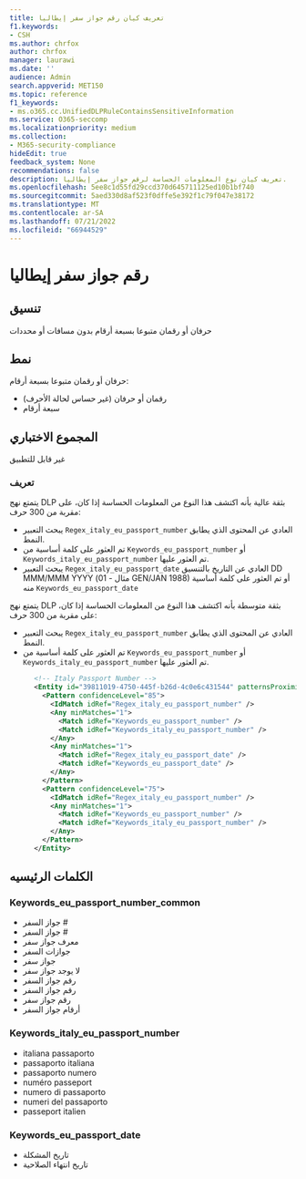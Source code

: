 ```yaml
---
title: تعريف كيان رقم جواز سفر إيطاليا
f1.keywords:
- CSH
ms.author: chrfox
author: chrfox
manager: laurawi
ms.date: ''
audience: Admin
search.appverid: MET150
ms.topic: reference
f1_keywords:
- ms.o365.cc.UnifiedDLPRuleContainsSensitiveInformation
ms.service: O365-seccomp
ms.localizationpriority: medium
ms.collection:
- M365-security-compliance
hideEdit: true
feedback_system: None
recommendations: false
description: تعريف كيان نوع المعلومات الحساسة لرقم جواز سفر إيطاليا.
ms.openlocfilehash: 5ee8c1d55fd29ccd370d645711125ed10b1bf740
ms.sourcegitcommit: 5aed330d8af523f0dffe5e392f1c79f047e38172
ms.translationtype: MT
ms.contentlocale: ar-SA
ms.lasthandoff: 07/21/2022
ms.locfileid: "66944529"
---
```

# <a name="italy-passport-number"></a>رقم جواز سفر إيطاليا

## <a name="format"></a>تنسيق

حرفان أو رقمان متبوعا بسبعة أرقام بدون مسافات أو محددات

## <a name="pattern"></a>نمط

حرفان أو رقمان متبوعا بسبعة أرقام:

- رقمان أو حرفان (غير حساس لحالة الأحرف)
- سبعة أرقام

## <a name="checksum"></a>المجموع الاختباري

غير قابل للتطبيق

### <a name="definition"></a>تعريف

يتمتع نهج DLP بثقة عالية بأنه اكتشف هذا النوع من المعلومات الحساسة إذا كان، على مقربة من 300 حرف:

- يبحث التعبير `Regex_italy_eu_passport_number` العادي عن المحتوى الذي يطابق النمط.
- تم العثور على كلمة أساسية من `Keywords_eu_passport_number` أو `Keywords_italy_eu_passport_number` تم العثور عليها.
- يبحث التعبير `Regex_italy_eu_passport_date` العادي عن التاريخ بالتنسيق DD MMM/MMM YYYY (مثال - 01 GEN/JAN 1988) أو تم العثور على كلمة أساسية منه `Keywords_eu_passport_date`

يتمتع نهج DLP بثقة متوسطة بأنه اكتشف هذا النوع من المعلومات الحساسة إذا كان، على مقربة من 300 حرف:

- يبحث التعبير `Regex_italy_eu_passport_number` العادي عن المحتوى الذي يطابق النمط.
- تم العثور على كلمة أساسية من `Keywords_eu_passport_number` أو `Keywords_italy_eu_passport_number` تم العثور عليها.

```xml
      <!-- Italy Passport Number -->
      <Entity id="39811019-4750-445f-b26d-4c0e6c431544" patternsProximity="300" recommendedConfidence="75">
        <Pattern confidenceLevel="85">
          <IdMatch idRef="Regex_italy_eu_passport_number" />
          <Any minMatches="1">
            <Match idRef="Keywords_eu_passport_number" />
            <Match idRef="Keywords_italy_eu_passport_number" />
          </Any>
          <Any minMatches="1">
            <Match idRef="Regex_italy_eu_passport_date" />
            <Match idRef="Keywords_eu_passport_date" />
          </Any>
        </Pattern>
        <Pattern confidenceLevel="75">
          <IdMatch idRef="Regex_italy_eu_passport_number" />
          <Any minMatches="1">
            <Match idRef="Keywords_eu_passport_number" />
            <Match idRef="Keywords_italy_eu_passport_number" />
          </Any>
        </Pattern>
      </Entity>
```

## <a name="keywords"></a>الكلمات الرئيسيه

### <a name="keywords_eu_passport_number_common"></a>Keywords_eu_passport_number_common

- جواز السفر #
- جواز السفر #
- معرف جواز سفر
- جوازات السفر
- جواز سفر
- لا يوجد جواز سفر
- رقم جواز السفر
- رقم جواز السفر
- رقم جواز سفر
- أرقام جواز السفر

### <a name="keywords_italy_eu_passport_number"></a>Keywords_italy_eu_passport_number

- italiana passaporto
- passaporto italiana
- passaporto numero
- numéro passeport
- numero di passaporto
- numeri del passaporto
- passeport italien

### <a name="keywords_eu_passport_date"></a>Keywords_eu_passport_date

- تاريخ المشكلة
- تاريخ انتهاء الصلاحية